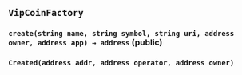 ## `VipCoinFactory`






### `create(string name, string symbol, string uri, address owner, address app) → address` (public)






### `Created(address addr, address operator, address owner)`







